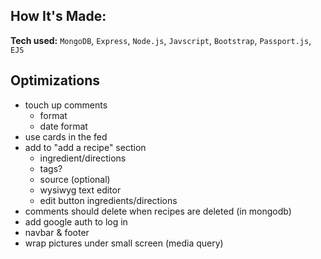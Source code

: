 ## How It's Made:

**Tech used:** `MongoDB`, `Express`, `Node.js`, `Javscript`, `Bootstrap`, `Passport.js`, `EJS`

## Optimizations

- touch up comments
  - format
  - date format
- use cards in the fed
- add to "add a recipe" section
	- ingredient/directions
	- tags?
	- source (optional)
	- wysiwyg text editor
  - edit button ingredients/directions
- comments should delete when recipes are deleted (in mongodb)
- add google auth to log in
- navbar & footer
- wrap pictures under small screen (media query)